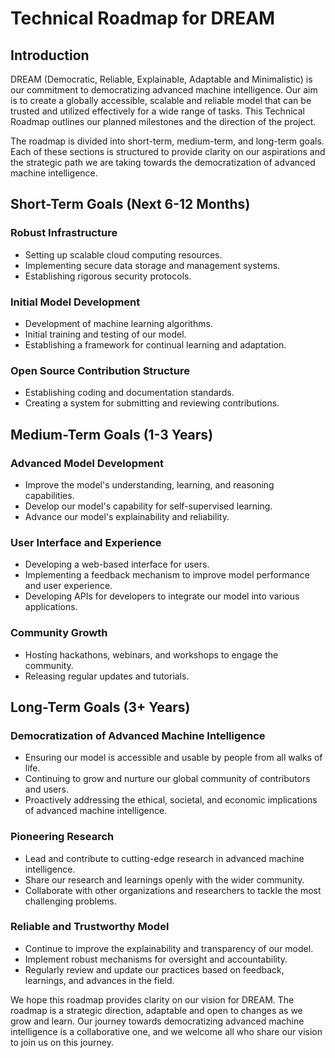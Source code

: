 # Technical Roadmap for DREAM

## Introduction
DREAM (Democratic, Reliable, Explainable, Adaptable and Minimalistic) is our commitment to democratizing advanced machine intelligence. Our aim is to create a globally accessible, scalable and reliable model that can be trusted and utilized effectively for a wide range of tasks. This Technical Roadmap outlines our planned milestones and the direction of the project.

The roadmap is divided into short-term, medium-term, and long-term goals. Each of these sections is structured to provide clarity on our aspirations and the strategic path we are taking towards the democratization of advanced machine intelligence. 

## Short-Term Goals (Next 6-12 Months)

### Robust Infrastructure

- Setting up scalable cloud computing resources.
- Implementing secure data storage and management systems.
- Establishing rigorous security protocols.

### Initial Model Development

- Development of machine learning algorithms.
- Initial training and testing of our model.
- Establishing a framework for continual learning and adaptation.

### Open Source Contribution Structure

- Establishing coding and documentation standards.
- Creating a system for submitting and reviewing contributions.

## Medium-Term Goals (1-3 Years)

### Advanced Model Development

- Improve the model's understanding, learning, and reasoning capabilities.
- Develop our model's capability for self-supervised learning.
- Advance our model's explainability and reliability.

### User Interface and Experience

- Developing a web-based interface for users.
- Implementing a feedback mechanism to improve model performance and user experience.
- Developing APIs for developers to integrate our model into various applications.

### Community Growth

- Hosting hackathons, webinars, and workshops to engage the community.
- Releasing regular updates and tutorials.

## Long-Term Goals (3+ Years)

### Democratization of Advanced Machine Intelligence

- Ensuring our model is accessible and usable by people from all walks of life.
- Continuing to grow and nurture our global community of contributors and users.
- Proactively addressing the ethical, societal, and economic implications of advanced machine intelligence.

### Pioneering Research

- Lead and contribute to cutting-edge research in advanced machine intelligence.
- Share our research and learnings openly with the wider community.
- Collaborate with other organizations and researchers to tackle the most challenging problems.

### Reliable and Trustworthy Model

- Continue to improve the explainability and transparency of our model.
- Implement robust mechanisms for oversight and accountability.
- Regularly review and update our practices based on feedback, learnings, and advances in the field.

We hope this roadmap provides clarity on our vision for DREAM. The roadmap is a strategic direction, adaptable and open to changes as we grow and learn. Our journey towards democratizing advanced machine intelligence is a collaborative one, and we welcome all who share our vision to join us on this journey.